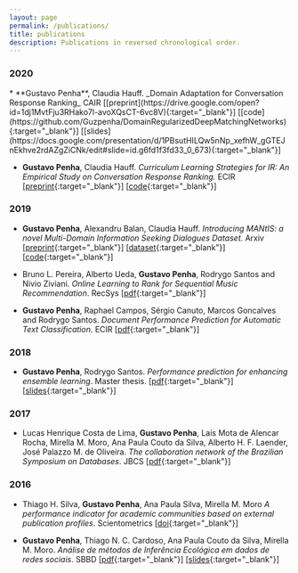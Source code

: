 ```yaml
---
layout: page
permalink: /publications/
title: publications
description: Publications in reversed chronological order.
---
```


<h3 class="year">2020</h3> 
* **Gustavo Penha**, Claudia Hauff. _Domain Adaptation for Conversation Response Ranking_ CAIR [[preprint](https://drive.google.com/open?id=1dj1MvtFju3RHako7l-avoXQsCT-6vc8V){:target="_blank"}] [[code](https://github.com/Guzpenha/DomainRegularizedDeepMatchingNetworks){:target="_blank"}]
[[slides](https://docs.google.com/presentation/d/1PBsutHILQw5nNp_xefhW_gGTEJnEkhve2rdAZgZiCNk/edit#slide=id.g6fd1f3fd33_0_673){:target="_blank"}]

* **Gustavo Penha**, Claudia Hauff. _Curriculum Learning Strategies for IR: An Empirical Study on Conversation Response Ranking._ ECIR [[preprint](https://arxiv.org/abs/1912.08555){:target="_blank"}] [[code](https://github.com/Guzpenha/transformers_cl){:target="_blank"}]


<h3 class="year">2019</h3> 

* **Gustavo Penha**, Alexandru Balan, Claudia Hauff. _Introducing MANtIS: a novel Multi-Domain Information Seeking Dialogues Dataset._ Arxiv [[preprint](https://arxiv.org/abs/1912.04639){:target="_blank"}] [[dataset](https://guzpenha.github.io/MANtIS/){:target="_blank"}] [[code](https://github.com/Guzpenha/MANtIS){:target="_blank"}]

* Bruno L. Pereira, Alberto Ueda, **Gustavo Penha**, Rodrygo Santos and Nivio Ziviani. _Online Learning to Rank for Sequential Music Recommendation_. RecSys [[pdf](https://homepages.dcc.ufmg.br/~rodrygo/wp-content/papercite-data/pdf/pereira2019recsys.pdf){:target="_blank"}]

* **Gustavo Penha**, Raphael Campos, Sérgio Canuto, Marcos Goncalves and Rodrygo Santos. _Document Performance Prediction for Automatic Text Classification_. ECIR [[pdf](https://homepages.dcc.ufmg.br/~rodrygo/wp-content/papercite-data/pdf/penha2019ecir.pdf){:target="_blank"}]


<h3 class="year">2018</h3> 

* **Gustavo Penha**, Rodrygo Santos. _Performance prediction for enhancing ensemble learning_. Master thesis. [[pdf](https://drive.google.com/open?id=1ScGA8EASeQbJvOLXJTBY77_zJNF0kspx){:target="_blank"}] [[slides](https://drive.google.com/open?id=1aCY-3ugo3EcGvM3X1gtYPMDdoal1GNNq){:target="_blank"}]


<h3 class="year">2017</h3> 

* Lucas Henrique Costa de Lima, **Gustavo Penha**, Laís Mota de Alencar Rocha, Mirella M. Moro, Ana Paula Couto da Silva, Alberto H. F. Laender, José Palazzo M. de Oliveira. _The collaboration network of the Brazilian Symposium on Databases_. JBCS [[pdf](https://link.springer.com/content/pdf/10.1186%2Fs13173-017-0059-6.pdf){:target="_blank"}]


<h3 class="year">2016</h3> 

* Thiago H. Silva, **Gustavo Penha**, Ana Paula Silva, Mirella M. Moro _A performance indicator for academic communities based on external publication profiles_. Scientometrics [[doi](https://dl.acm.org/citation.cfm?id=2944213.2944254){:target="_blank"}]

* **Gustavo Penha**, Thiago N. C. Cardoso, Ana Paula Couto da Silva, Mirella M. Moro. _Análise de métodos de Inferência Ecológica em dados de redes sociais_. SBBD [[pdf](https://homepages.dcc.ufmg.br/~mirella/pdf/2016.SBBDshort.Penha.pdf){:target="_blank"}] [[slides](https://drive.google.com/open?id=0B62NkWYy1nrxYWVLOUNSLWZ5a2s){:target="_blank"}]
